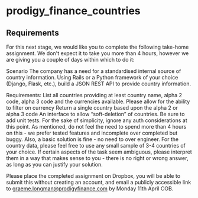 # prodigy_finance_countries

## Requirements

For this next stage, we would like you to complete the following take-home assignment. We don't expect it to take you more than 4 hours, however we are giving you a couple of days within which to do it:

Scenario
The company has a need for a standardised internal source of country information. Using Rails or a Python framework of your choice (Django, Flask, etc.), build a JSON REST API to provide country information.

Requirements:
List all countries providing at least country name, alpha 2 code, alpha 3 code and the currencies available. 
Please allow for the ability to filter on currency
Return a single country based upon the alpha 2 or alpha 3 code
An interface to allow “soft-deletion” of countries.
Be sure to add unit tests. 
For the sake of simplicity, ignore any auth considerations at this point. 
As mentioned, do not feel the need to spend more than 4 hours on this - we prefer tested features and incomplete over completed but buggy. 
Also, a basic solution is fine - no need to over engineer.
For the country data, please feel free to use any small sample of 3-4 countries of your choice. If certain aspects of the task seem ambiguous, please interpret them in a way that makes sense to you - there is no right or wrong answer, as long as you can justify your solution.

Please place the completed assignment on Dropbox, you will be able to submit this without creating an account, and email a publicly accessible link to graeme.longman@prodigyfinance.com by Monday 11th April COB.
